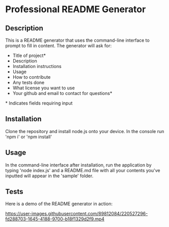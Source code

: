 # Professional README Generator

## Description

This is a README generator that uses the command-line interface to prompt to fill in content. The generator will ask for:

- Title of project*
- Description
- Installation instructions
- Usage 
- How to contribute
- Any tests done
- What license you want to use
- Your github and email to contact for questions*

\* Indicates fields requiring input

## Installation

Clone the repository and install node.js onto your device. In the console run 'npm i' or 'npm install'

## Usage

In the command-line interface after installation, run the application by typing 'node index.js' and a README.md file with all your contents you've inputted will appear in the 'sample' folder.

## Tests

Here is a demo of the README generator in action:

https://user-images.githubusercontent.com/89812084/220527296-fd288703-1645-4188-9700-b18f1329d2f9.mp4

